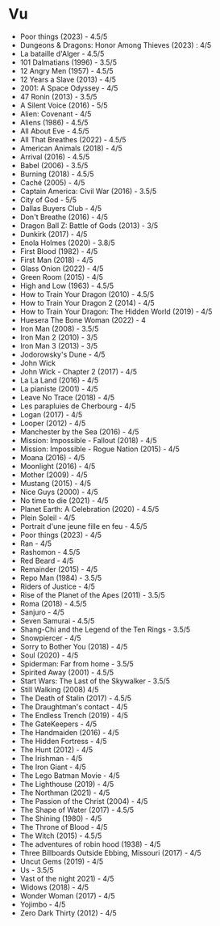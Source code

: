 # Vu 

- Poor things (2023) - 4.5/5
- Dungeons & Dragons: Honor Among Thieves (2023) : 4/5
- La bataille d\'Alger - 4.5/5
- 101 Dalmatians (1996) - 3.5/5
- 12 Angry Men (1957) - 4.5/5
- 12 Years a Slave (2013) - 4/5
- 2001: A Space Odyssey - 4/5
- 47 Ronin (2013) - 3.5/5
- A Silent Voice (2016) - 5/5
- Alien: Covenant - 4/5
- Aliens (1986) - 4.5/5
- All About Eve - 4.5/5
- All That Breathes (2022) - 4.5/5
- American Animals (2018) - 4/5
- Arrival (2016) - 4.5/5
- Babel (2006) - 3.5/5
- Burning (2018) - 4.5/5
- Caché (2005) - 4/5
- Captain America: Civil War (2016) - 3.5/5
- City of God - 5/5
- Dallas Buyers Club - 4/5
- Don\'t Breathe (2016) - 4/5
- Dragon Ball Z: Battle of Gods (2013) - 3/5
- Dunkirk (2017) - 4/5
- Enola Holmes (2020) - 3.8/5
- First Blood (1982) - 4/5
- First Man (2018) - 4/5
- Glass Onion (2022) - 4/5
- Green Room (2015) - 4/5
- High and Low (1963) - 4.5/5
- How to Train Your Dragon (2010) - 4.5/5
- How to Train Your Dragon 2 (2014) - 4/5
- How to Train Your Dragon: The Hidden World (2019) - 4/5
- Huesera The Bone Woman (2022) - 4
- Iron Man (2008) - 3.5/5
- Iron Man 2 (2010) - 3/5
- Iron Man 3 (2013) - 3/5
- Jodorowsky\'s Dune - 4/5
- John Wick
- John Wick - Chapter 2 (2017) - 4/5
- La La Land (2016) - 4/5
- La pianiste (2001) - 4/5
- Leave No Trace (2018) - 4/5
- Les parapluies de Cherbourg - 4/5
- Logan (2017) - 4/5
- Looper (2012) - 4/5
- Manchester by the Sea (2016) - 4/5
- Mission: Impossible - Fallout (2018) - 4/5
- Mission: Impossible - Rogue Nation (2015) - 4/5
- Moana (2016) - 4/5
- Moonlight (2016) - 4/5
- Mother (2009) - 4/5
- Mustang (2015) - 4/5
- Nice Guys (2000) - 4/5
- No time to die (2021) - 4/5
- Planet Earth: A Celebration (2020) - 4.5/5
- Plein Soleil - 4/5
- Portrait d'une jeune fille en feu - 4.5/5
- Poor things (2023) - 4/5
- Ran - 4/5
- Rashomon - 4.5/5
- Red Beard - 4/5
- Remainder (2015) - 4/5
- Repo Man (1984) - 3.5/5
- Riders of Justice - 4/5
- Rise of the Planet of the Apes (2011) - 3.5/5
- Roma (2018) - 4.5/5
- Sanjuro - 4/5
- Seven Samurai - 4.5/5
- Shang-Chi and the Legend of the Ten Rings - 3.5/5
- Snowpiercer - 4/5
- Sorry to Bother You (2018) - 4/5
- Soul (2020) - 4/5
- Spiderman: Far from home - 3.5/5
- Spirited Away (2001) - 4.5/5
- Start Wars: The Last of the Skywalker - 3.5/5
- Still Walking (2008) 4/5
- The Death of Stalin (2017) - 4.5/5
- The Draughtman\'s contact - 4/5
- The Endless Trench (2019) - 4/5
- The GateKeepers - 4/5
- The Handmaiden (2016) - 4/5
- The Hidden Fortress - 4/5
- The Hunt (2012) - 4/5
- The Irishman - 4/5
- The Iron Giant - 4/5
- The Lego Batman Movie - 4/5
- The Lighthouse (2019) - 4/5
- The Northman (2021) - 4/5
- The Passion of the Christ (2004) - 4/5
- The Shape of Water (2017) - 4.5/5
- The Shining (1980) - 4/5
- The Throne of Blood - 4/5
- The Witch (2015) - 4.5/5
- The adventures of robin hood (1938) - 4/5
- Three Billboards Outside Ebbing, Missouri (2017) - 4/5
- Uncut Gems (2019) - 4/5
- Us - 3.5/5
- Vast of the night 2021) - 4/5
- Widows (2018) - 4/5
- Wonder Woman (2017) - 4/5
- Yojimbo - 4/5
- Zero Dark Thirty (2012) - 4/5
